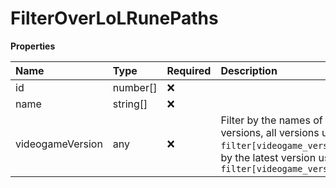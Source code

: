 # FilterOverLoLRunePaths

**Properties**

| Name             | Type     | Required | Description                                                                                                                                                      |
| :--------------- | :------- | :------- | :--------------------------------------------------------------------------------------------------------------------------------------------------------------- |
| id               | number[] | ❌       |                                                                                                                                                                  |
| name             | string[] | ❌       |                                                                                                                                                                  |
| videogameVersion | any      | ❌       | Filter by the names of videogame versions, all versions using `filter[videogame_version]=all`, or by the latest version using `filter[videogame_version]=latest` |
